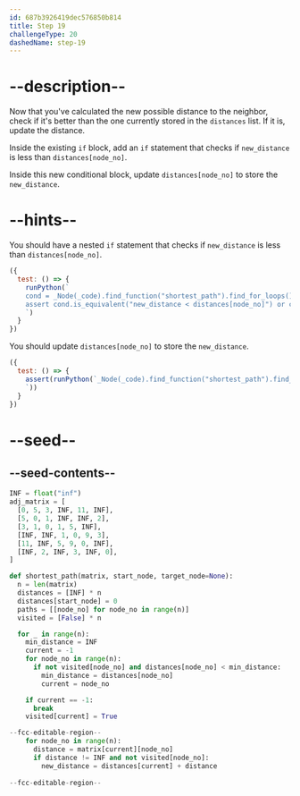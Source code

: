 ```yaml
---
id: 687b3926419dec576850b814
title: Step 19
challengeType: 20
dashedName: step-19
---
```


# --description--

Now that you've calculated the new possible distance to the neighbor, check if it's better than the one currently stored in the `distances` list. If it is, update the distance.

Inside the existing `if` block, add an `if` statement that checks if `new_distance` is less than `distances[node_no]`.

Inside this new conditional block, update `distances[node_no]` to store the `new_distance`. 

# --hints--

You should have a nested `if` statement that checks if `new_distance` is less than `distances[node_no]`.

```js
({
  test: () => {
    runPython(`  
    cond = _Node(_code).find_function("shortest_path").find_for_loops()[0].find_bodies()[0].find_for_loops()[1].find_bodies()[0].find_ifs()[0].find_bodies()[0].find_ifs()[0].find_conditions()[0]  
    assert cond.is_equivalent("new_distance < distances[node_no]") or cond.is_equivalent("distances[node_no] > new_distance")  
    `)
  }
})
```

You should update `distances[node_no]` to store the `new_distance`.

```js
({
  test: () => {
    assert(runPython(`_Node(_code).find_function("shortest_path").find_for_loops()[0].find_bodies()[0].find_for_loops()[1].find_bodies()[0].find_ifs()[0].find_bodies()[0].find_ifs()[0].find_bodies()[0].has_stmt("distances[node_no] = new_distance")
    `))
  }
})
```

# --seed--

## --seed-contents--

```py
INF = float("inf")
adj_matrix = [
  [0, 5, 3, INF, 11, INF],
  [5, 0, 1, INF, INF, 2],
  [3, 1, 0, 1, 5, INF],
  [INF, INF, 1, 0, 9, 3],
  [11, INF, 5, 9, 0, INF],
  [INF, 2, INF, 3, INF, 0],
]

def shortest_path(matrix, start_node, target_node=None):
  n = len(matrix)
  distances = [INF] * n
  distances[start_node] = 0
  paths = [[node_no] for node_no in range(n)]
  visited = [False] * n

  for _ in range(n):
    min_distance = INF
    current = -1
    for node_no in range(n):
      if not visited[node_no] and distances[node_no] < min_distance:
        min_distance = distances[node_no]
        current = node_no

    if current == -1:
      break
    visited[current] = True

--fcc-editable-region--
    for node_no in range(n):
      distance = matrix[current][node_no]
      if distance != INF and not visited[node_no]:
        new_distance = distances[current] + distance
        
--fcc-editable-region--
```
